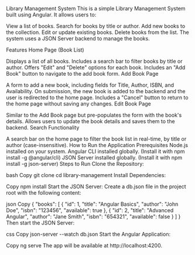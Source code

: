 Library Management System
This is a simple Library Management System built using Angular. It allows users to:

View a list of books.
Search for books by title or author.
Add new books to the collection.
Edit or update existing books.
Delete books from the list.
The system uses a JSON Server backend to manage the books.

Features
Home Page (Book List)

Displays a list of all books.
Includes a search bar to filter books by title or author.
Offers "Edit" and "Delete" options for each book.
Includes an "Add Book" button to navigate to the add book form.
Add Book Page

A form to add a new book, including fields for Title, Author, ISBN, and Availability.
On submission, the new book is added to the backend and the user is redirected to the home page.
Includes a "Cancel" button to return to the home page without saving any changes.
Edit Book Page

Similar to the Add Book page but pre-populates the form with the book's details.
Allows users to update the book details and saves them to the backend.
Search Functionality

A search bar on the home page to filter the book list in real-time, by title or author (case-insensitive).
How to Run the Application
Prerequisites
Node.js installed on your system.
Angular CLI installed globally. (Install it with npm install -g @angular/cli)
JSON Server installed globally. (Install it with npm install -g json-server)
Steps to Run
Clone the Repository:

bash
Copy
git clone <repository-url>
cd library-management
Install Dependencies:

Copy
npm install
Start the JSON Server: Create a db.json file in the project root with the following content:

json
Copy
{
  "books": [
    { "id": 1, "title": "Angular Basics", "author": "John Doe", "isbn": "123456", "available": true },
    { "id": 2, "title": "Advanced Angular", "author": "Jane Smith", "isbn": "654321", "available": false }
  ]
}
Then start the JSON Server:

css
Copy
json-server --watch db.json
Start the Angular Application:

Copy
ng serve
The app will be available at http://localhost:4200.
